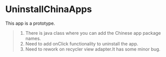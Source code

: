 # UninstallChinaApps

This app is a prototype.

> 1. There is java class where you can add the Chinese app package names.<br />
> 2. Need to add onClick functionality to uninstall the app.<br />
> 3. Need to rework on recycler view adapter.It has some minor bug.
